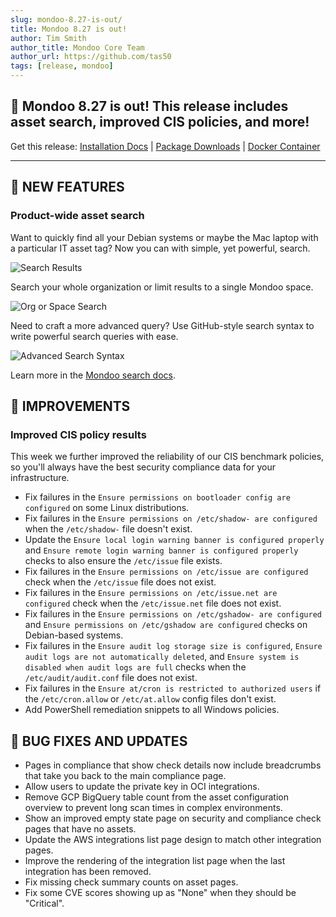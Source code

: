 ```yaml
---
slug: mondoo-8.27-is-out/
title: Mondoo 8.27 is out!
author: Tim Smith
author_title: Mondoo Core Team
author_url: https://github.com/tas50
tags: [release, mondoo]
---
```


## 🥳 Mondoo 8.27 is out! This release includes asset search, improved CIS policies, and more!

Get this release: [Installation Docs](/cnspec/) | [Package Downloads](https://releases.mondoo.com/cnspec/) | [Docker Container](https://hub.docker.com/r/mondoo/cnspec)

---

## 🎉 NEW FEATURES

### Product-wide asset search

Want to quickly find all your Debian systems or maybe the Mac laptop with a particular IT asset tag? Now you can with simple, yet powerful, search.

![Search Results](/img/releases/2023-09-12-mondoo-8.27-is-out/search.png)

Search your whole organization or limit results to a single Mondoo space.

![Org or Space Search](/img/releases/2023-09-12-mondoo-8.27-is-out/org_vs_space.png)

Need to craft a more advanced query? Use GitHub-style search syntax to write powerful search queries with ease.

![Advanced Search Syntax](/img/releases/2023-09-12-mondoo-8.27-is-out/advanced_search.png)

Learn more in the [Mondoo search docs](/platform/intel/search/).

## 🧹 IMPROVEMENTS

### Improved CIS policy results

This week we further improved the reliability of our CIS benchmark policies, so you'll always have the best security compliance data for your infrastructure.

- Fix failures in the `Ensure permissions on bootloader config are configured` on some Linux distributions.
- Fix failures in the `Ensure permissions on /etc/shadow- are configured` when the `/etc/shadow-` file doesn't exist.
- Update the `Ensure local login warning banner is configured properly` and `Ensure remote login warning banner is configured properly` checks to also ensure the `/etc/issue` file exists.
- Fix failures in the `Ensure permissions on /etc/issue are configured` check when the `/etc/issue` file does not exist.
- Fix failures in the `Ensure permissions on /etc/issue.net are configured` check when the `/etc/issue.net` file does not exist.
- Fix failures in the `Ensure permissions on /etc/gshadow- are configured` and `Ensure permissions on /etc/gshadow are configured` checks on Debian-based systems.
- Fix failures in the `Ensure audit log storage size is configured`, `Ensure audit logs are not automatically deleted`, and `Ensure system is disabled when audit logs are full` checks when the `/etc/audit/audit.conf` file does not exist.
- Fix failures in the `Ensure at/cron is restricted to authorized users` if the `/etc/cron.allow` or `/etc/at.allow` config files don't exist.
- Add PowerShell remediation snippets to all Windows policies.

## 🐛 BUG FIXES AND UPDATES

- Pages in compliance that show check details now include breadcrumbs that take you back to the main compliance page.
- Allow users to update the private key in OCI integrations.
- Remove GCP BigQuery table count from the asset configuration overview to prevent long scan times in complex environments.
- Show an improved empty state page on security and compliance check pages that have no assets.
- Update the AWS integrations list page design to match other integration pages.
- Improve the rendering of the integration list page when the last integration has been removed.
- Fix missing check summary counts on asset pages.
- Fix some CVE scores showing up as "None" when they should be "Critical".
